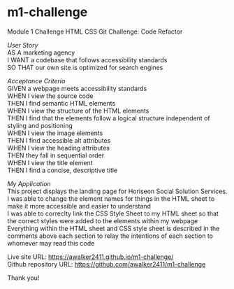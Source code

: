 # m1-challenge
Module 1 Challenge
HTML CSS Git Challenge: Code Refactor

*User Story*
<br> AS A marketing agency
<br> I WANT a codebase that follows accessibility standards
<br> SO THAT our own site is optimized for search engines

*Acceptance Criteria*
<br> GIVEN a webpage meets accessibility standards
<br> WHEN I view the source code
<br> THEN I find semantic HTML elements
<br> WHEN I view the structure of the HTML elements
<br> THEN I find that the elements follow a logical structure independent of styling and positioning
<br> WHEN I view the image elements
<br> THEN I find accessible alt attributes
<br> WHEN I view the heading attributes
<br> THEN they fall in sequential order
<br> WHEN I view the title element
<br> THEN I find a concise, descriptive title


*My Application* 
<br> This project displays the landing page for Horiseon Social Solution Services.
<br> I was able to change the element names for things in the HTML sheet to make it more accessible and easier to understand
<br> I was able to correclty link the CSS Style Sheet to my HTML sheet so that the correct styles were added to the elements within my webpage
<br> Everything within the HTML sheet and CSS style sheet is described in the comments above each section to relay the intentions of each section to whomever may read this code

Live site URL: https://awalker2411.github.io/m1-challenge/
<br>Github repository URL: https://github.com/awalker2411/m1-challenge

Thank you! 
